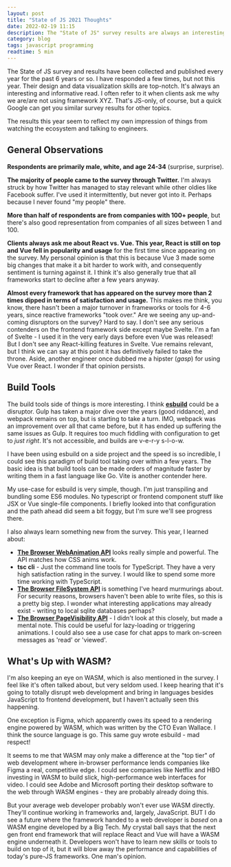 ```yaml
---
layout: post
title: "State of JS 2021 Thoughts"
date: 2022-02-19 11:15
description: The "State of JS" survey results are always an interesting and informative read - my observations and TILs.
category: blog
tags: javascript programming
readtime: 5 min
---
```


The State of JS survey and results have been collected and published every year for the past 6 years or so. I have responded a few times, but not this year. Their design and data visualization skills are top-notch. It's always an interesting and informative read. I often refer to it when clients ask me why we are/are not using framework XYZ. That's JS-only, of course, but a quick Google can get you similar survey results for other topics.

The results this year seem to reflect my own impression of things from watching the ecosystem and talking to engineers.

## General Observations

**Respondents are primarily male, white, and age 24-34** (surprise, surprise).

**The majority of people came to the survey through Twitter.** I'm always struck by how Twitter has managed to stay relevant while other oldies like Facebook suffer. I've used it intermittently, but never got into it. Perhaps because I never found "my people" there.

**More than half of respondents are from companies with 100+ people**, but there's also good representation from companies of all sizes between 1 and 100.

**Clients always ask me about React vs. Vue. This year, React is still on top and Vue fell in popularity and usage** for the first time since appearing on the survey. My personal opinion is that this is because Vue 3 made some big changes that make it a bit harder to work with, and consequently sentiment is turning against it. I think it's also generally true that all frameworks start to decline after a few years anyway.

**Almost every framework that has appeared on the survey more than 2 times dipped in terms of satisfaction and usage.** This makes me think, you know, there hasn't been a major turnover in frameworks or tools for 4-6 years, since reactive frameworks "took over." Are we seeing any up-and-coming disruptors on the survey? Hard to say. I don't see any serious contenders on the frontend framework side except maybe Svelte. I'm a fan of Svelte - I used it in the very early days before even Vue was released! But I don't see any React-killing features in Svelte. Vue remains relevant, but I think we can say at this point it has definitively failed to take the throne. Aside, another engineer once dubbed me a hipster (_gasp_) for using Vue over React. I wonder if that opinion persists.

## Build Tools

The build tools side of things is more interesting. I think **[esbuild](https://github.com/evanw/esbuild)** could be a disruptor. Gulp has taken a major dive over the years (good riddance), and webpack remains on top, but is starting to take a turn. IMO, webpack was an improvement over all that came before, but it has ended up suffering the same issues as Gulp. It requires too much fiddling with configuration to get to _just right_. It's not accessible, and builds are v-e-r-y s-l-o-w.

I have been using esbuild on a side project and the speed is so incredible, I could see this paradigm of build tool taking over within a few years. The basic idea is that build tools can be made orders of magnitude faster by writing them in a fast language like Go. Vite is another contender here.

My use-case for esbuild is very simple, though. I'm just transpiling and bundling some ES6 modules. No typescript or frontend component stuff like JSX or Vue single-file components. I briefly looked into that configuration and the path ahead did seem a bit foggy, but I'm sure we'll see progress there.

I also always learn something new from the survey. This year, I learned about:

- **[The Browser WebAnimation API](https://developer.mozilla.org/en-US/docs/Web/API/Web_Animations_API/Using_the_Web_Animations_API)** looks really simple and powerful. The API matches how CSS anims work.
- **tsc cli** - Just the command line tools for TypeScript. They have a very high satisfaction rating in the survey. I would like to spend some more time working with TypeScript.
- **[The Browser FileSystem API](https://developer.mozilla.org/en-US/docs/Web/API/FileSystem)** is something I've heard murmurings about. For security reasons, browsers haven't been able to write files, so this is a pretty big step. I wonder what interesting applications may already exist - writing to local sqlite databases perhaps?
- **[The Browser PageVisibility API](https://developer.mozilla.org/en-US/docs/Web/API/Page_Visibility_API)** - I didn't look at this closely, but made a mental note. This could be useful for lazy-loading or triggering animations. I could also see a use case for chat apps to mark on-screen messages as 'read' or 'viewed'.

## What's Up with WASM?

I'm also keeping an eye on WASM, which is also mentioned in the survey. I feel like it's often talked about, but very seldom used. I keep hearing that it's going to totally disrupt web development and bring in languages besides JavaScript to frontend development, but I haven't actually seen this happening.

One exception is Figma, which apparently owes its speed to a rendering engine powered by WASM, which was written by the CTO Evan Wallace. I think the source language is go. This same guy wrote esbuild - mad respect!

It seems to me that WASM may only make a difference at the "top tier" of web development where in-browser performance lends companies like Figma a real, competitive edge. I could see companies like Netflix and HBO investing in WASM to build slick, high-performance web interfaces for video. I could see Adobe and Microsoft porting their desktop software to the web through WASM engines - they are probably already doing this.

But your average web developer probably won't ever use WASM directly. They'll continue working in frameworks and, largely, JavaScript. BUT I do see a future where the framework handed to a web developer is _based_ on a WASM engine developed by a Big Tech. My crystal ball says that the next gen front end framework that will replace React and Vue will have a WASM engine underneath it. Developers won't have to learn new skills or tools to build on top of it, but it will blow away the performance and capabilities of today's pure-JS frameworks. One man's opinion.
